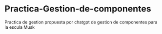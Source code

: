 # Practica-Gestion-de-componentes
Practica de gestion propuesta por chatgpt de gestion de componentes para la escula Musk

